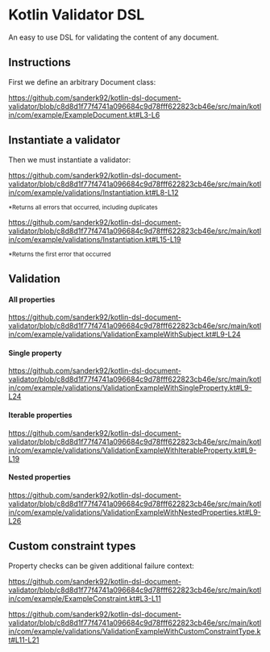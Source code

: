 # Kotlin Validator DSL
An easy to use DSL for validating the content of any document.

## Instructions

First we define an arbitrary Document class:

https://github.com/sanderk92/kotlin-dsl-document-validator/blob/c8d8d1f77f4741a096684c9d78fff622823cb46e/src/main/kotlin/com/example/ExampleDocument.kt#L3-L6

## Instantiate a validator

Then we must instantiate a validator:

https://github.com/sanderk92/kotlin-dsl-document-validator/blob/c8d8d1f77f4741a096684c9d78fff622823cb46e/src/main/kotlin/com/example/validations/Instantiation.kt#L8-L12

<sup>*Returns all errors that occurred, including duplicates<sup>

https://github.com/sanderk92/kotlin-dsl-document-validator/blob/c8d8d1f77f4741a096684c9d78fff622823cb46e/src/main/kotlin/com/example/validations/Instantiation.kt#L15-L19

<sup>*Returns the first error that occurred<sup>

## Validation

#### All properties

https://github.com/sanderk92/kotlin-dsl-document-validator/blob/c8d8d1f77f4741a096684c9d78fff622823cb46e/src/main/kotlin/com/example/validations/ValidationExampleWithSubject.kt#L9-L24

#### Single property

https://github.com/sanderk92/kotlin-dsl-document-validator/blob/c8d8d1f77f4741a096684c9d78fff622823cb46e/src/main/kotlin/com/example/validations/ValidationExampleWithSingleProperty.kt#L9-L24

#### Iterable properties

https://github.com/sanderk92/kotlin-dsl-document-validator/blob/c8d8d1f77f4741a096684c9d78fff622823cb46e/src/main/kotlin/com/example/validations/ValidationExampleWithIterableProperty.kt#L9-L19

#### Nested properties

https://github.com/sanderk92/kotlin-dsl-document-validator/blob/c8d8d1f77f4741a096684c9d78fff622823cb46e/src/main/kotlin/com/example/validations/ValidationExampleWithNestedProperties.kt#L9-L26

## Custom constraint types

Property checks can be given additional failure context:

https://github.com/sanderk92/kotlin-dsl-document-validator/blob/c8d8d1f77f4741a096684c9d78fff622823cb46e/src/main/kotlin/com/example/ExampleConstraint.kt#L3-L11

https://github.com/sanderk92/kotlin-dsl-document-validator/blob/c8d8d1f77f4741a096684c9d78fff622823cb46e/src/main/kotlin/com/example/validations/ValidationExampleWithCustomConstraintType.kt#L11-L21
